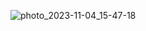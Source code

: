 ![photo_2023-11-04_15-47-18](https://github.com/komilffo-d/komilffo-d/assets/74680206/38f343cb-1bd6-4c8f-ac2b-8f28c3229a8b)
